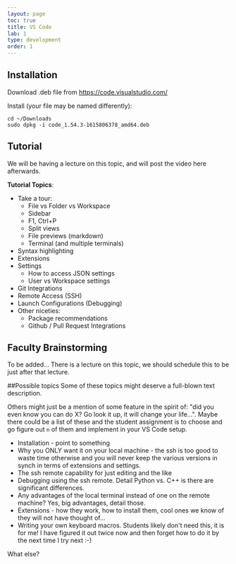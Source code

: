 ```yaml
---
layout: page
toc: true
title: VS Code
lab: 1
type: development
order: 1
---
```




## Installation

Download .deb file from <https://code.visualstudio.com/>

Install (your file may be named differently):
    
    cd ~/Downloads
    sudo dpkg -i code_1.54.3-1615806378_amd64.deb

## Tutorial

We will be having a lecture on this topic, and will post the video here afterwards.

**Tutorial Topics**:
  * Take a tour:
    * File vs Folder vs Workspace
    * Sidebar
    * F1, Ctrl+P
    * Split views
    * File previews (markdown)
    * Terminal (and multiple terminals)
  * Syntax highlighting 
  * Extensions    
  * Settings 
    * How to access JSON settings
    * User vs Workspace settings
  * Git Integrations
  * Remote Access (SSH)
  * Launch Configurations (Debugging)
  * Other niceties: 
    * Package recommendations
    * Github / Pull Request Integrations
  


## Faculty Brainstorming 
  To be added...   There is a lecture on this topic, we should schedule this to be just after that lecture.

##Possible topics
Some of these topics might deserve a full-blown text description.  

Others might just be a mention of some feature in the spirit of: "did you even know you can do X?  Go look it up, it will change your life...".    Maybe there could be a list of these and the student assignment is to choose and go figure out `n` of them and implement in your VS Code setup.   

- Installation - point to something
- Why you ONLY want it on your local machine - the ssh is too good to waste time otherwise and you will never keep the various versions in synch in terms of extensions and settings.
- The ssh remote capability for just editing and the like
- Debugging using the ssh remote.  Detail Python vs. C++ is there are significant differences.
- Any advantages of the local terminal instead of one on the remote machine?  Yes, big advantages, detail those.
- Extensions - how they work, how to install them, cool ones we know of they will not have  thought of...
- Writing your own keyboard macros.  Students likely don't need this, it is for me!  I have figured it out twice now and then forget how to do it by the next time I try next :-)

What else?
